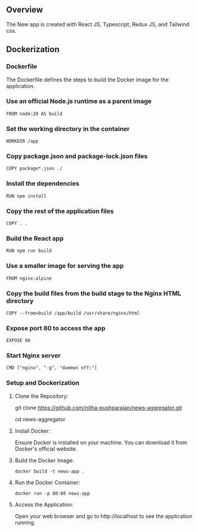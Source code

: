 ## Overview

The New app is created with React JS, Typescript, Redux JS, and Tailwind css.

## Dockerization
### Dockerfile

The Dockerfile defines the steps to build the Docker image for the application.

### Use an official Node.js runtime as a parent image
`FROM node:20 AS build`

### Set the working directory in the container
`WORKDIR /app`

### Copy package.json and package-lock.json files
`COPY package*.json ./`

### Install the dependencies
`RUN npm install`

### Copy the rest of the application files
`COPY . .`

### Build the React app
`RUN npm run build`

### Use a smaller image for serving the app
`FROM nginx:alpine`

### Copy the build files from the build stage to the Nginx HTML directory
`COPY --from=build /app/build /usr/share/nginx/html`

### Expose port 80 to access the app
`EXPOSE 80`

### Start Nginx server
`CMD ["nginx", "-g", "daemon off;"]`

### Setup and Dockerization
1. Clone the Repository:

	git clone https://github.com/nitha-pushparajan/news-aggregator.git

	cd news-aggregator

2. Install Docker:

	Ensure Docker is installed on your machine. You can download it from Docker's official website.

3. Build the Docker Image:

	`docker build -t news-app .`

4. Run the Docker Container:
	
	`docker run -p 80:80 news-app`
	
5. Access the Application:

	Open your web browser and go to http://localhost to see the application running.
